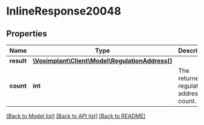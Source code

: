 # InlineResponse20048

## Properties
Name | Type | Description | Notes
------------ | ------------- | ------------- | -------------
**result** | [**\Voximplant\Client\Model\RegulationAddress[]**](RegulationAddress.md) |  | [optional] 
**count** | **int** | The returned regulation address count. | [optional] 

[[Back to Model list]](../README.md#documentation-for-models) [[Back to API list]](../README.md#documentation-for-api-endpoints) [[Back to README]](../README.md)


